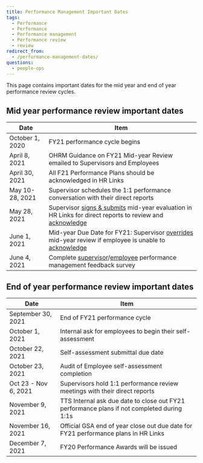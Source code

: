 ```yaml
---
title: Performance Management Important Dates
tags:
  - Performance
  - Performance
  - Performance management
  - Performance review
  - review
redirect_from:
  - /performance-management-dates/
questions:
  - people-ops
---
```


This page contains important dates for the mid year and end of year performance review cycles.

## Mid year performance review important dates

Date | Item
-------|-------
October 1, 2020 | FY21 performance cycle begins
April 8, 2021 | OHRM Guidance on FY21 Mid-year Review emailed to Supervisors and Employees
April 30, 2021 | All F21 Performance Plans should be acknowledged in HR Links
May 10-28, 2021 | Supervisor schedules the 1:1 performance conversation with their direct reports
May 28, 2021 | Supervisor [signs & submits](https://handbook.tts.gsa.gov/performance-management/mid-year/hrlinks-steps/#submitting-a-mid-year-progress-review) mid-year evaluation in HR Links for direct reports to review and [acknowledge](https://handbook.tts.gsa.gov/performance-management/mid-year/hrlinks-steps/#acknowledging-a-review)
June 1, 2021 | Mid-year Due Date for FY21: Supervisor [overrides](https://handbook.tts.gsa.gov/performance-management/mid-year/hrlinks-steps/#overriding-an-employee-acknowledgment) mid-year review if employee is unable to [acknowledge](https://handbook.tts.gsa.gov/performance-management/mid-year/hrlinks-steps/#acknowledging-a-review)
June 4, 2021 | Complete [supervisor](https://forms.gle/cUeMQGdUQ3BDn6qm7)/[employee](https://forms.gle/n4zNHdBEvX2DQvdz9) performance management feedback survey

## End of year performance review important dates

Date | Item
-------|-------
September 30, 2021 | End of FY21 performance cycle
October 1, 2021 | Internal ask for employees to begin their self-assessment
October 22, 2021 | Self-assessment submittal due date
October 23, 2021 | Audit of Employee self-assessment completion
Oct 23 - Nov 6, 2021 | Supervisors hold 1:1 performance review meetings with their direct reports
November 9, 2021 | TTS Internal ask due date to close out FY21 performance plans if not completed during 1:1s
November 16, 2021 | Official GSA end of year close out due date for FY21 performance plans in HR Links
December 7, 2021 | FY20 Performance Awards will be issued

